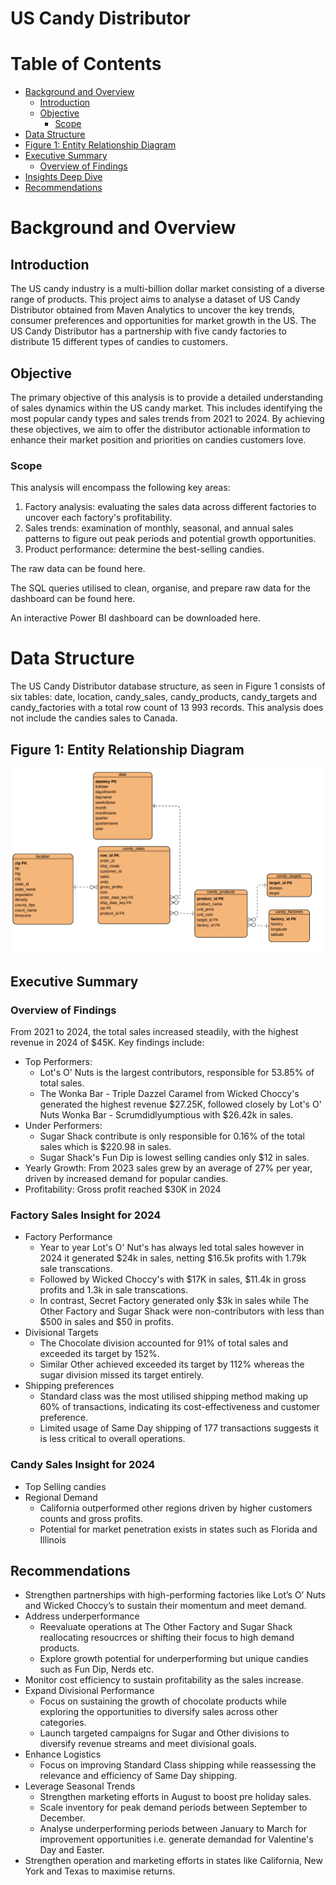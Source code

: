 # US Candy Distributor 

# Table of Contents

- [Background and Overview](#background-and-overview)
    - [Introduction](#introduction)
    - [Objective](#objective)
      - [Scope](#scope)
- [Data Structure](#data-structure)
- [Figure 1: Entity Relationship Diagram](#figure-1:-entity-relationship-diagram)
- [Executive Summary](#executive-summary)
    - [Overview of Findings](#overview-of-findings) 
- [Insights Deep Dive](#insights-deep-dive)
- [Recommendations](#recommendations)


# Background and Overview
## Introduction
The US candy industry is a multi-billion dollar market consisting of a diverse range of products. This project aims to analyse a dataset of US Candy Distributor obtained from Maven Analytics to uncover the key trends, consumer preferences and opportunities for market growth in the US. The US Candy Distributor has a partnership with five candy factories to distribute 15 different types of candies to customers.

## Objective
The primary objective of this analysis is to provide a detailed understanding of sales dynamics within the US candy market. This includes identifying the most popular candy types and sales trends from 2021 to 2024. By achieving these objectives, we aim to offer the distributor actionable information to enhance their market position and priorities on candies customers love. 

### Scope
This analysis will encompass the following key areas:
1.	Factory analysis: evaluating the sales data across different factories to uncover each factory's profitability.
2.	Sales trends: examination of monthly, seasonal, and annual sales patterns to figure out peak periods and potential growth opportunities.
3.	Product performance: determine the best-selling candies.

The raw data can be found here.

The SQL queries utilised to clean, organise, and prepare raw data for the dashboard can be found here.

An interactive Power BI dashboard can be downloaded here.

# Data Structure
The US Candy Distributor database structure, as seen in Figure 1 consists of six tables: date, location, candy_sales, candy_products, candy_targets and candy_factories with a total row count of 13 993 records. This analysis does not include the candies sales to Canada.

## Figure 1: Entity Relationship Diagram
![ERD](candy_sales_ERD.png)

## Executive Summary
### Overview of Findings
From 2021 to 2024, the total sales increased steadily, with the highest revenue in 2024 of $45K. Key findings include:
* Top Performers:
    * Lot's O' Nuts is the largest contributors, responsible for 53.85% of total sales.
    * The Wonka Bar - Triple Dazzel Caramel from Wicked Choccy's generated the highest revenue $27.25K, followed closely by Lot's O' Nuts Wonka Bar - Scrumdidlyumptious with $26.42k in sales.
* Under Performers:
    * Sugar Shack contribute is only responsible for 0.16% of the total sales which is $220.98 in sales.
    * Sugar Shack's Fun Dip is lowest selling candies only $12 in sales.
* Yearly Growth: From 2023 sales grew by an average of 27% per year, driven by increased demand for popular candies.
* Profitability: Gross profit reached $30K in 2024

### Factory Sales Insight for 2024
* Factory Performance
    * Year to year Lot's O' Nut's has always led total sales however in 2024 it generated $24k in sales, netting $16.5k profits with 1.79k sale transcations.
    *  Followed by Wicked Choccy's with $17K in sales, $11.4k in gross profits and 1.3k in sale transcations.
    *  In contrast, Secret Factory generated only $3k in sales while The Other Factory and Sugar Shack were non-contributors with less than $500 in sales and $50 in profits.
* Divisional Targets
     * The Chocolate division accounted for 91% of total sales and exceeded its target by 152%.
     * Similar Other achieved exceeded its target by 112% whereas the sugar division missed its target entirely.
* Shipping preferences
    * Standard class was the most utilised shipping method making up 60% of transactions, indicating its cost-effectiveness and customer preference.
    * Limited usage of Same Day shipping of 177 transactions suggests it is less critical to overall operations.
 
### Candy Sales Insight for 2024
* Top Selling candies
* Regional Demand
    * California outperformed other regions driven by higher customers counts and gross profits.
    * Potential for market penetration exists in states such as Florida and Illinois 


## Recommendations
*	Strengthen partnerships with high-performing factories like Lot’s O’ Nuts and Wicked Choccy’s to sustain their momentum and meet demand.
*	Address underperformance
    * Reevaluate operations at The Other Factory and Sugar Shack reallocating resoucrces or shifting their focus to high demand products.
    * Explore growth potential for underperforming but unique candies such as Fun Dip, Nerds etc.
*	Monitor cost efficiency to sustain profitability as the sales increase.
*	Expand Divisional Performance 
    *	Focus on sustaining the growth of chocolate products while exploring the opportunities to diversify sales across other categories.
    *	Launch targeted campaigns for Sugar and Other divisions to diversify revenue streams and meet divisional goals.
* Enhance Logistics
    *	Focus on improving Standard Class shipping while reassessing the relevance and efficiency of Same Day shipping.
* Leverage Seasonal Trends
    * Strengthen marketing efforts in August to boost pre holiday sales.
    * Scale inventory for peak demand periods between September to December.
    * Analyse underperforming periods between January to March for improvement opportunities i.e. generate demandad for Valentine's Day and Easter.
*	Strengthen operation and marketing efforts in states like California, New York and Texas to maximise returns.


